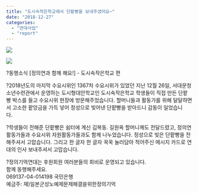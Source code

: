 ```yaml
---
title: "도시속작은학교에서 단팥빵을 보내주셨어요~"
date: "2018-12-27"
categories: 
  - "연대사업"
  - "report"
---
```


![](https://womenandwar.net/kr/wp-content/uploads/2018/12/muje-1-01-2.jpg)

![](https://womenandwar.net/kr/wp-content/uploads/2018/12/muje-1-02-2.jpg)

?동행소식 \[정의연과 함께 해요!\] - 도시속작은학교 편  
  
?2018년도의 마지막 수요시위인 1367차 수요시위가 있었던 지난 12월 26일, 서대문청소년수련관에서 운영하는 도시형대안학교인 도시속작은학교 학생들이 직접 만든 단팥빵 박스를 들고 수요시위 현장에 방문해주었습니다. 할머니들과 활동가를 위해 달달하면서 고소한 팥앙금을 가득 넣어 정성으로 빚어낸 단팥빵을 받아드니 감동이 일었습니다.     
  
?학생들이 전해준 단팥빵은 쉼터에 계신 김복동. 길원옥 할머니께도 전달드렸고, 정의연 활동가들과 수요시위 자원활동가들과도 함께 나누었습니다. 정성으로 빚은 단팥빵을 전해주셔서 고맙습니다. 그리고 한 글자 한 글자 꾹꾹 눌러담아 적어주신 메시지 카드로 연대의 인사 보내주셔서 고맙습니다.     
  
?정의기억연대는 후원회원 여러분들의 회비로 운영되고 있습니다.  
함께 동행해주세요.    
069137-04-014198 국민은행  
예금주: 재)일본군성노예제문제해결을위한정의기억
